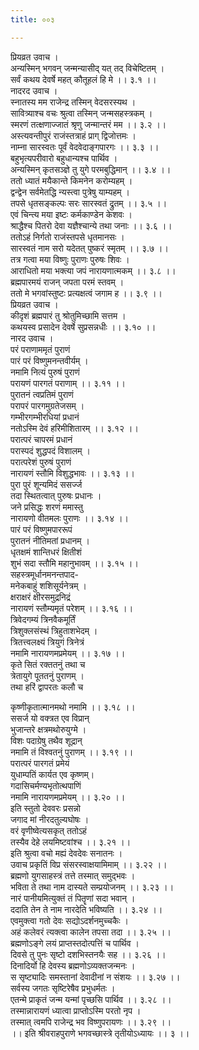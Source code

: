 ```yaml
---
title: ००३

---
```

प्रियव्रत उवाच ।  
अन्यस्मिन् भगवन् जन्मन्यासीद् यत् तद् विचेष्टितम् ।  
सर्वं कथय देवर्षे महत् कौतूहलं हि मे ।। ३.१ ।।  
नादरद उवाच ।  
स्नातस्य मम राजेन्द्र तस्मिन् वेदसरस्यथ ।  
सावित्र्याश्च वचः श्रुत्वा तस्मिन् जन्मसहस्त्रकम् ।  
स्मरणं तत्क्षणाज्जातं श्रृणु जन्मान्तरं मम ।। ३.२ ।।  
अस्त्यवन्तीपुरं राजंस्तत्राहं प्राग् द्विजोत्तमः ।  
नाम्ना सारस्वतः पूर्वं वेदवेदाङ्गपारगः ।। ३.३ ।।  
बहुभृत्यपरीवारो बहुधान्यश्च पार्थिव ।  
अन्यस्मिन् कृतसञ्ज्ञे तु युगे परमबुद्धिमान् ।। ३.४ ।।  
ततो ध्यातं मयैकान्ते किमनेन करोम्यहम् ।  
द्वन्द्वेन सर्वमेतद्धि न्यस्त्वा पुत्रेषु याम्यहम् ।  
तपसे धृतसङ्कल्पः सरः सारस्वतं द्रुतम् ।। ३.५ ।।  
एवं चिन्त्य मया इष्टः कर्मकाण्डेन केशवः ।  
श्राद्धैश्च पितरो देवा यज्ञैश्चान्ये तथा जनाः ।। ३.६ ।।  
ततोऽहं निर्गतो राजंस्तपसे धृतमानसः ।  
सारस्वतं नाम सरो यदेतत् पुष्करं स्मृतम् ।। ३.७ ।।  
तत्र गत्वा मया विष्णुः पुराणः पुरुषः शिवः ।  
आराधितो मया भक्त्या जपं नारायणात्मकम् ।। ३.८ ।।  
ब्रह्मपारमयं राजन् जपता परमं स्तवम् ।  
ततो मे भगवांस्तुष्टः प्रत्यक्षत्वं जगाम ह ।। ३.९ ।।  
प्रियव्रत उवाच ।  
कीदृशं ब्रह्मपारं तु श्रोतुमिच्छामि सत्तम ।  
कथयस्व प्रसादेन देवर्षे सुप्रसन्नधीः ।। ३.१० ।।  
नारद उवाच ।  
परं पराणाममृतं पुराणं  
पारं परं विष्णुमनन्तवीर्यम् ।  
नमामि नित्यं पुरुषं पुराणं  
परायणं पारगतं पराणाम् ।। ३.११ ।।  
पुरातनं त्वप्रतिमं पुराणं  
परापरं पारगमुग्रतेजसम् ।  
गम्भीरगम्भीरधियां प्रधानं  
नतोऽस्मि देवं हरिमीशितारम् ।। ३.१२ ।।  
परात्परं चापरमं प्रधानं  
परास्पदं शुद्धपदं विशालम् ।  
परात्परेशं पुरुषं पुराणं  
नारायणं स्तौमि विशुद्धभावः ।। ३.१३ ।।  
पुरा पुरं शून्यमिदं ससर्ज्ज  
तदा स्थितत्वात् पुरुषः प्रधानः ।  
जने प्रसिद्धः शरणं ममास्तु  
नारायणो वीतमलः पुराणः ।। ३.१४ ।।  
पारं परं विष्णुमपाररूपं  
पुरातनं नीतिमतां प्रधानम् ।  
धृतक्षमं शान्तिधरं क्षितीशं  
शुभं सदा स्तौमि महानुभावम् ।। ३.१५ ।।  
सहस्त्रमूर्धानमनन्तपाद-  
मनेकबाहुं शशिसूर्यनेत्रम् ।  
क्षराक्षरं क्षीरसमुद्रनिद्रं  
नारायणं स्तौम्यमृतं परेशम् ।। ३.१६ ।।  
त्रिवेदगम्यं त्रिनवैकमूर्तिं  
त्रिशुक्लसंस्थं त्रिहुताशभेदम् ।  
त्रितत्त्वलक्ष्यं त्रियुगं त्रिनेत्रं  
नमामि नारायणमप्रमेयम् ।। ३.१७ ।।  
कृते सितं रक्ततनुं तथा च  
त्रेतायुगे पूततनुं पुराणम् ।  
तथा हरिं द्वापरतः कलौ च  
  
कृष्णीकृतात्मानमथो नमामि ।। ३.१८ ।।  
ससर्ज यो वक्त्रत एव विप्रान्  
भुजान्तरे क्षत्रमथोरुयुग्मे ।  
विशः पदाग्रेषु तथैव शूद्रान्  
नमामि तं विश्वतनुं पुराणम् ।। ३.१९ ।।  
परात्परं पारगतं प्रमेयं  
युधाम्पतिं कार्यत एव कृष्णम्।  
गदासिचर्मण्यभृतोत्थपाणिं  
नमामि नारायणमप्रमेयम् ।। ३.२० ।।  
इति स्तुतो देववरः प्रसन्नो  
जगाद मां नीरदतुल्यघोषः ।  
वरं वृणीष्वेत्यसकृत् ततोऽहं  
तस्यैव देहे लयमिष्टवांश्च ।। ३.२१ ।।  
इति श्रुत्वा वचो मह्यं देवदेवः सनातनः ।  
उवाच प्रकृतिं विप्र संसरस्वाक्षयामिमाम् ।। ३.२२ ।।  
ब्रह्मणो युगसाहस्त्रं तत्ते तस्मात् समुद्भवः ।  
भविता ते तथा नाम दास्यते सम्प्रयोजनम् ।। ३.२३ ।।  
नारं पानीयमित्युक्तं तं पितॄणां सदा भवान् ।  
ददाति तेन ते नाम नारदेति भविष्यति ।। ३.२४ ।।  
एवमुक्त्वा गतो देवः सद्योऽदर्शनमुच्चकैः ।  
अहं कलेवरं त्यक्त्वा कालेन तपसा तदा ।। ३.२५ ।।  
ब्रह्मणोऽङ्गे लयं प्राप्तस्तदोत्पत्तिं च पार्थिव ।  
दिवसे तु पुनः सृष्टो दशभिस्तनयैः सह ।। ३.२६ ।।  
दिनादिर्यो हि देवस्य ब्रह्मणोऽव्यक्तजन्मनः ।  
स सृष्ट्यादिः समस्तानां देवादीनां न संशयः ।। ३.२७ ।।  
सर्वस्य जगतः सृष्टिरेषैव प्रभुधर्मतः ।  
एतन्मे प्राकृतं जन्म यन्मां पृच्छसि पार्थिव ।। ३.२८ ।।  
तस्मान्नारायणं ध्यात्वा प्राप्तोऽस्मि परतो नृप ।  
तस्मात् त्वमपि राजेन्द्र भव विष्णुपरायणः ।। ३.२९ ।।  
।। इति श्रीवराहपुराणे भगवच्छास्त्रे तृतीयोऽध्यायः ।। ३ ।।